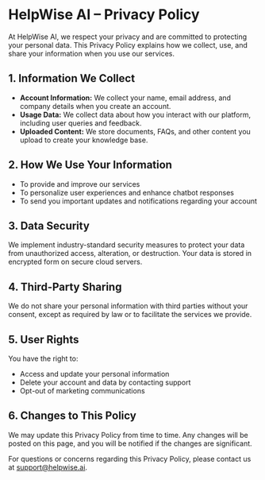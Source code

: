 # HelpWise AI – Privacy Policy

At HelpWise AI, we respect your privacy and are committed to protecting your personal data. This Privacy Policy explains how we collect, use, and share your information when you use our services.

## 1. Information We Collect
- **Account Information:** We collect your name, email address, and company details when you create an account.
- **Usage Data:** We collect data about how you interact with our platform, including user queries and feedback.
- **Uploaded Content:** We store documents, FAQs, and other content you upload to create your knowledge base.

## 2. How We Use Your Information
- To provide and improve our services
- To personalize user experiences and enhance chatbot responses
- To send you important updates and notifications regarding your account

## 3. Data Security
We implement industry-standard security measures to protect your data from unauthorized access, alteration, or destruction. Your data is stored in encrypted form on secure cloud servers.

## 4. Third-Party Sharing
We do not share your personal information with third parties without your consent, except as required by law or to facilitate the services we provide.

## 5. User Rights
You have the right to:
- Access and update your personal information
- Delete your account and data by contacting support
- Opt-out of marketing communications

## 6. Changes to This Policy
We may update this Privacy Policy from time to time. Any changes will be posted on this page, and you will be notified if the changes are significant.

For questions or concerns regarding this Privacy Policy, please contact us at support@helpwise.ai.
